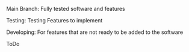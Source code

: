 Main Branch: Fully tested software and features

Testing: Testing Features to implement

Developing: For features that are not ready to be added to the software

ToDo
